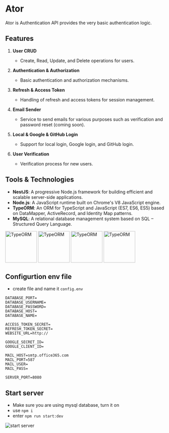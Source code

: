 # Ator

Ator is Authentication API provides the very basic authentication logic.

## Features

1. **User CRUD**
   - Create, Read, Update, and Delete operations for users.

2. **Authentication & Authorization**
   - Basic authentication and authorization mechanisms.

3. **Refresh & Access Token**
   - Handling of refresh and access tokens for session management.

4. **Email Sender**
   - Service to send emails for various purposes such as verification and password reset (coming soon).

5. **Local & Google & GitHub Login**
   - Support for local login, Google login, and GitHub login.

6. **User Verification**
   - Verification process for new users.

## Tools & Technologies

- **NestJS**: A progressive Node.js framework for building efficient and scalable server-side applications.
- **Node.js**: A JavaScript runtime built on Chrome's V8 JavaScript engine.
- **TypeORM**: An ORM for TypeScript and JavaScript (ES7, ES6, ES5) based on DataMapper, ActiveRecord, and Identity Map patterns.
- **MySQL**: A relational database management system based on SQL – Structured Query Language.

<img src="https://nestjs.com/img/logo-small.svg" alt="TypeORM" width="100"/>
<img src="https://nodejs.org/static/images/logo.svg" alt="TypeORM" width="100"/>
<img src="https://user-images.githubusercontent.com/30929568/112730670-de09a480-8f58-11eb-9875-0d9ebb87fbd6.png" alt="TypeORM" width="100"/>
<img src="https://www.mysql.com/common/logos/logo-mysql-170x115.png" alt="TypeORM" width="100"/>


## Configurtion env file
- create file and name it `config.env`
```env
DATABASE_PORT=
DATABASE_USERNAME=
DATABASE_PASSWORD=
DATABASE_HOST=
DATABASE_NAME=

ACCESS_TOKEN_SECRET=
REFRESH_TOKEN_SECRET=
WEBSITE_URL=http://

GOOGLE_SECRET_ID=
GOOGLE_CLIENT_ID=

MAIL_HOST=smtp.office365.com
MAIL_PORT=587
MAIL_USER=
MAIL_PASS=

SERVER_PORT=8080
```

## Start server
- Make sure you are using mysql database, turn it on 
- use `npm i`
- enter `npm run start:dev`
<img src="https://fs4.fastupload.io/cache/plugins/filepreviewer/350030/9876bed42839f39d9dee27d9648c5ab0e7411810101ddb18478b990b59f64be8/280x280_middle.jpg" alt="start server"/>
